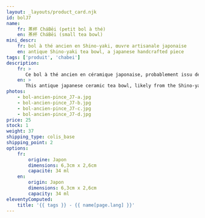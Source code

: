 ```yaml
---
layout: _layouts/product_card.njk
id: bolJ7
name:
    fr: 茶杯 CháBēi (petit bol à thé) 
    en: 茶杯 CháBēi (small tea bowl)
mini_descr:
    fr: bol à thé ancien en Shino-yaki, œuvre artisanale japonaise
    en: antique Shino-yaki tea bowl, a japanese handcrafted piece
tags: ['produit', 'chabei']
description: 
    fr: >
       Ce bol à thé ancien en céramique japonaise, probablement issu de la tradition du Shino-yaki. Ses tons doux et naturels, parsemés de délicates craquelures,<!--more--> évoquent l’authenticité et la simplicité des rituels du thé. Chaque détail raconte une histoire, entre savoir-faire ancestral et beauté intemporelle. Idéal pour savourer votre thé dans une ambiance empreinte de sérénité.
    en: >
       This antique japanese ceramic tea bowl, likely from the Shino-yaki tradition. Its soft, natural tones, adorned with delicate crackles,<!--more--> evoke the authenticity and simplicity of tea rituals. Every detail tells a story of ancestral craftsmanship and timeless beauty. Perfect for enjoying your tea in a serene and contemplative atmosphere.
photos:
    - bol-ancien-pince_J7-a.jpg
    - bol-ancien-pince_J7-b.jpg
    - bol-ancien-pince_J7-c.jpg
    - bol-ancien-pince_J7-d.jpg
price: 25
stock: 1
weight: 37 
shipping_type: colis_base
shipping_point: 2
options:
    fr:
        origine: Japon
        dimensions: 6,3cm x 2,6cm
        capacité: 34 ml
    en:
        origin: Japon
        dimensions: 6,3cm x 2,6cm
        capacity: 34 ml
eleventyComputed:
    title: '{{ tags }} - {{ name[page.lang] }}'
---
```


